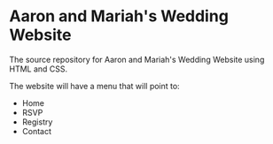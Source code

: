 # Aaron and Mariah's Wedding Website
The source repository for Aaron and Mariah's Wedding Website using HTML and CSS.

The website will have a menu that will point to:
* Home
* RSVP
* Registry
* Contact
